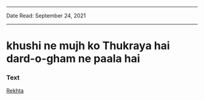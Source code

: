 
---

Date Read: September 24, 2021

---


# khushi ne mujh ko Thukraya hai dard-o-gham ne paala hai


### Text

[Rekhta](https://www.rekhta.org/ghazals/khushii-ne-mujh-ko-thukraayaa-hai-dard-o-gam-ne-paalaa-hai-ali-ahmad-jalili-ghazals?lang=ur)

